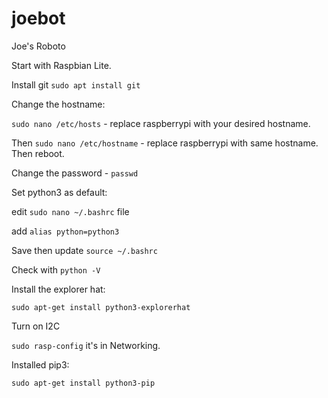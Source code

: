 # joebot
Joe's Roboto

Start with Raspbian Lite.

Install git `sudo apt install git`

Change the hostname:

`sudo nano /etc/hosts` - replace raspberrypi with your desired hostname.

Then `sudo nano /etc/hostname` - replace raspberrypi with same hostname. Then reboot.

Change the password - `passwd`

Set python3 as default:

edit `sudo nano ~/.bashrc` file

add `alias python=python3`

Save then update `source ~/.bashrc`

Check with `python -V`

Install the explorer hat:

`sudo apt-get install python3-explorerhat` 

Turn on I2C

`sudo rasp-config` it's in Networking.

Installed pip3:

`sudo apt-get install python3-pip`

